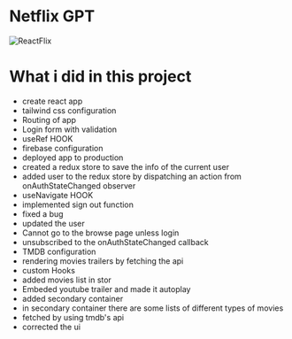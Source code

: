 # Netflix GPT

![ReactFlix](https://github.com/user-attachments/assets/fad98c0f-4492-43dc-8b8f-503fc1758932)


# What i did in this project
  - create react app
  - tailwind css configuration
  - Routing of app
  - Login form with validation
  - useRef HOOK
  - firebase configuration 
  - deployed app to production 
  - created a redux store to save the info of the current user
  - added user to the redux store by dispatching an action from onAuthStateChanged observer
  - useNavigate HOOK
  - implemented sign out function
  - fixed a bug
  - updated the user 
  - Cannot go to the browse page unless login
  - unsubscribed to the onAuthStateChanged callback
  - TMDB configuration 
  - rendering movies trailers by fetching the api
  - custom Hooks
  - added movies list in stor
  - Embeded youtube trailer and made it autoplay
  - added secondary container
  - in secondary container there are some lists of different types of movies
  - fetched by using tmdb's api
  - corrected the ui

  
